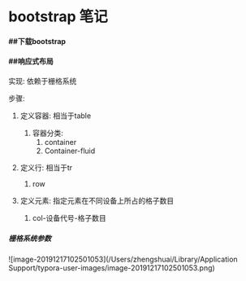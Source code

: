 # bootstrap 笔记

#### ##下载bootstrap



#### ##响应式布局

实现: 依赖于栅格系统

步骤: 

1. 定义容器: 相当于table

   1. 容器分类: 
      1. container
      2. Container-fluid

2. 定义行: 相当于tr 

   1. row

3. 定义元素: 指定元素在不同设备上所占的格子数目

   1. col-设备代号-格子数目

   

##### 栅格系统参数

![image-20191217102501053](/Users/zhengshuai/Library/Application Support/typora-user-images/image-20191217102501053.png)



